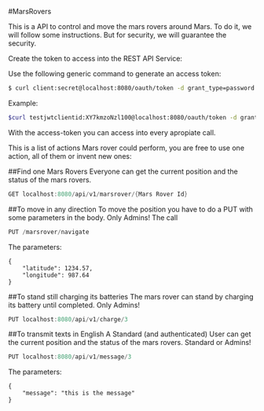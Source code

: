 #MarsRovers

This is a API to control and move the mars rovers around Mars. 
To do it, we will follow some instructions. 
But for security, we will guarantee the security.



Create the token to access into the REST API Service:

Use the following generic command to generate an access token: 
```Bash
$ curl client:secret@localhost:8080/oauth/token -d grant_type=password -d username=user -d password=pwd
```

Example:
```Bash
$curl testjwtclientid:XY7kmzoNzl100@localhost:8080/oauth/token -d grant_type=password -d username=user2 -d password=pwd2
```

With the access-token you can access into every apropiate call.

This is a list of actions Mars rover could perform, you are free to use one action, all of them or invent new
ones:

##Find one Mars Rovers
Everyone can get the current position and the status of the mars rovers. 
```java
GET localhost:8080/api/v1/marsrover/{Mars Rover Id}
```

##To move in any direction
To move the position you have to do a PUT with some parameters in the body. Only Admins!
The call
```java
PUT /marsrover/navigate
```
The parameters:
```
{
    "latitude": 1234.57,
    "longitude": 987.64
}
```

##To stand still charging its batteries
The mars rover can stand by charging its battery until completed. Only Admins!
```java
PUT localhost:8080/api/v1/charge/3
```


##To transmit texts in English
A Standard (and authenticated) User can get the current position and the status of the mars rovers. Standard or Admins!

```java
PUT localhost:8080/api/v1/message/3
```
The parameters:
```
{
    "message": "this is the message"
}
```
